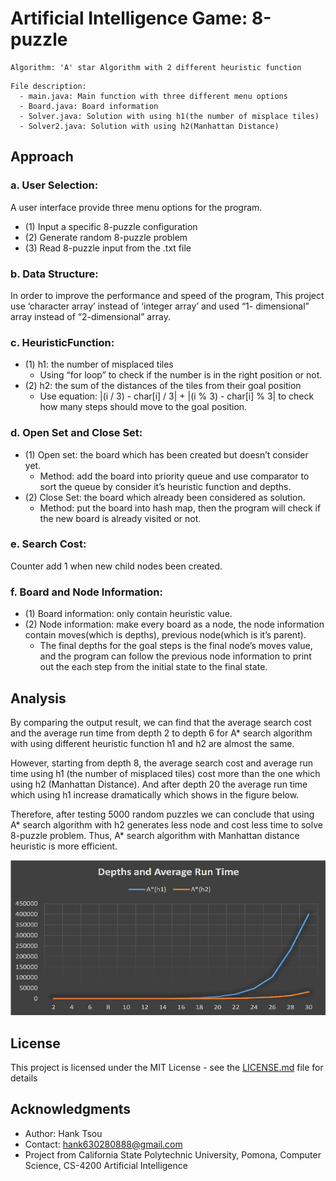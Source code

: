 # Artificial Intelligence Game: 8-puzzle
```
Algorithm: 'A' star Algorithm with 2 different heuristic function
```
```
File description:
  - main.java: Main function with three different menu options
  - Board.java: Board information
  - Solver.java: Solution with using h1(the number of misplace tiles)
  - Solver2.java: Solution with using h2(Manhattan Distance)
```

## Approach

### a. User Selection: 
A user interface provide three menu options for the program.
- (1) Input a specific 8-puzzle configuration
- (2) Generate random 8-puzzle problem
- (3) Read 8-puzzle input from the .txt file

### b. Data Structure: 
In order to improve the performance and speed of the program, This project use ‘character array’ instead of ‘integer array’ and used “1- dimensional” array instead of “2-dimensional” array.

### c. HeuristicFunction:
- (1) h1: the number of misplaced tiles
  - Using “for loop” to check if the number is in the right position or not.
- (2) h2: the sum of the distances of the tiles from their goal position
  - Use equation: |(i / 3) - char[i] / 3| + |(i % 3) - char[i] % 3| to check how many steps should move to the goal position.

### d. Open Set and Close Set:
- (1) Open set: the board which has been created but doesn’t consider yet.
  - Method: add the board into priority queue and use comparator to sort the queue by consider it’s heuristic function and depths.
- (2) Close Set: the board which already been considered as solution.
  - Method: put the board into hash map, then the program will check if the new board is already visited or not. 
  
### e. Search Cost: 
Counter add 1 when new child nodes been created.

### f. Board and Node Information:
- (1) Board information: only contain heuristic value.
- (2) Node information: make every board as a node, the node information contain moves(which is depths), previous node(which is it’s parent).
  - The final depths for the goal steps is the final node’s moves value, and the program can follow the previous node information to print out the each step from the initial state to the final state.

## Analysis
  By comparing the output result, we can find that the average search cost and the average run time from depth 2 to depth 6 for A* search algorithm with using different heuristic function h1 and h2 are almost the same.
  
  However, starting from depth 8, the average search cost and average run time using h1 (the number of misplaced tiles) cost more than the one which using h2 (Manhattan Distance). And after depth 20 the average run time which using h1 increase dramatically which shows in the figure below.

  Therefore, after testing 5000 random puzzles we can conclude that using A* search algorithm with h2 generates less node and cost less time to solve 8-puzzle problem. Thus, A* search algorithm with Manhattan distance heuristic is more efficient.

![](README_IMG/8puzzel.png)

## License

This project is licensed under the MIT License - see the [LICENSE.md](LICENSE.md) file for details

## Acknowledgments

* Author: Hank Tsou
* Contact: hank630280888@gmail.com
* Project from California State Polytechnic University, Pomona, Computer Science, CS-4200 Artificial Intelligence
